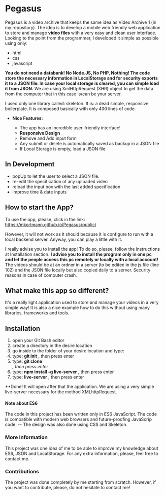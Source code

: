 # Pegasus 

Pegasus is a video archive that keeps the same idea as Video Archive 1 (in my repository). The idea is to develop a mobile web friendly web application to store and manage **video files** with a very easy and clean user interface.
Looking to the point from the programmer, I developed it simple as possible using only:
  * html
  * css 
  * javascript
 
 **You do not need a databank! No Node.JS, No PHP, Nothing! The code store the necessary information in LocalStorage and for security 
    exports it to a JSON file. In case your local storage is cleared, you can simple load it from JSON.** We are using XmlHttpRequest (XHR) object to get the data from the computer that in this case is/can be your server.
   
I used only one library called: skeleton. It is: a dead simple, responsive boilerplate. It is composed 
basically with only 400 lines of code.

  - **Nice Features:**
    
    * The app has an incredible user-friendly interface! 
    * **Responsive Design**
    * Remove and Add input form
    * Any submit or delete is automatically saved as backup in a JSON file
    * If Local Storage is empty, load a JSON file
 
## In Development

  - popUp to let the user to select a JSON file.
  - re-edit the specification of any uploaded video
  - reload the input box with the last added specification
  - improve time & date inputs

## How to start the App?

 To use the app, please, click in the link:
 https://mkortmann.github.io/Pegasus/public/
 
 However, it will not work as it should because it is configure to run with a local backend server. Anyway, you can play a little with  it.
 
 I really advise you to install the app! To do so, please, follow the instructions at Installation section. 
 **I advise you to install the program only in one pc and let the people access this pc remotely or locally with a local account!** The videos should be at an ordner in a server (to be edited in the js file (line 102) and the JSON file locally but also copied daily to a server. Security reasons in case of computer crash.
 
## What make this app so different?

 It's a really light application used to store and manage your videos in a very simple way! It is also a nice example how to do 
 this without using many libraries, frameworks and tools. 
 
## Installation

1. open your Git Bash editor
2. create a directory in the desire location
3. go inside to the folder of your desire location and type: 
4. type: **git init** , then press enter 
5. type: **git clone <address from git hub>** , then press enter
6. type: **npm install -g live-server** , then press enter
7. type: **live-server** , then press enter

**Done! It will open after that the application. We are using a very simple live-server necessary for the method XMLhttpRequest.

#### Note about ES6 

The code in this project has been written only in ES6 JavaScript. The code is compatible with modern web browsers and future-proofing JavaScrip code. 
-- The design was also done using CSS and Skeleton. 

### More Information

This project was one idea of me to be able to improve my knowledge about ES6, JSON and LocalStorage. For any extra information, please, feel free to contact me.

### Contributions

The project was done completely by me starting from scratch. However, if you want to contribute, please, do not hesitate to contact me!
